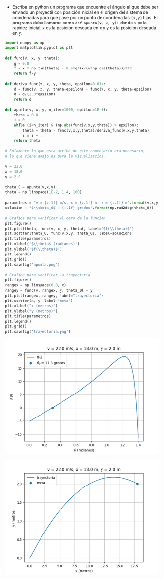 * Escriba en python un programa que encuentre el ángulo al que debe ser enviado un proyectil con posición inicial en el origen del sistema de coordenadas para que pase por un punto de coordenadas `(x,y)` fijas.
El programa debe llamarse como `def apunta(v, x, y):` donde `v` es la rapidez inicial, `x` es la posicion deseada en x y `y` es la posicion deseada en y.

```python
import numpy as np
import matplotlib.pyplot as plt

def func(v, x, y, theta):
    g = 9.8
    f = x * np.tan(theta) - 0.5*g*(x/(v*np.cos(theta)))**2
    return f-y

def deriva_func(v, x, y, theta, epsilon=0.01):
    d = func(v, x, y, theta+epsilon) - func(v, x, y, theta-epsilon) 
    d = d/(2.0*epsilon)
    return d

def apunta(v, x, y, n_iter=1000, epsilon=1E-6):
    theta = 0.0
    i = 0
    while (i<n_iter) & (np.abs(func(v,x,y,theta)) > epsilon):
        theta = theta - func(v,x,y,theta)/deriva_func(v,x,y,theta)
        i = i + 1     
    return theta

# Solamente lo que esta arriba de este comentario era necesario,
# lo que viene abajo es para la visualizacion.

v = 22.0
x = 18.0
y = 2.0

theta_0 = apunta(v,x,y)
theta = np.linspace(1E-2, 1.4, 100)

parametros = "v = {:.1f} m/s, x = {:.1f} m, y = {:.1f} m".format(v,x,y)
solucion = "$\\theta_0$ = {:.1f} grados".format(np.rad2deg(theta_0))

# Grafica para verificar el cero de la funcion
plt.figure()
plt.plot(theta, func(v, x, y, theta), label="$f(\\theta)$")
plt.scatter(theta_0, func(v,x,y, theta_0), label=solucion)
plt.title(parametros)
plt.xlabel('$\\theta$ (radianes)')
plt.ylabel('$f(\\theta)$')
plt.legend()
plt.grid()
plt.savefig('apunta.png')

# Grafica para verificar la trayectoria
plt.figure()
rangex = np.linspace(0.0, x)
rangey = func(v, rangex, y, theta_0) + y
plt.plot(rangex, rangey, label="trayectoria")
plt.scatter(x, y, label="meta")
plt.xlabel("x (metros)")
plt.ylabel("y (metros)")
plt.title(parametros)
plt.legend()
plt.grid()
plt.savefig('trayectoria.png')

```

![apunta](apunta.png)

![trayectoria](trayectoria.png)





